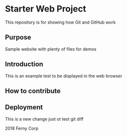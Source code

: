 # Starter Web Project

This repository is for showing how Git and GitHub work

## Purpose

Sample website with plenty of files for demos

## Introduction
This is an example test 
to be displayed in the web browser


## How to contribute

## Deployment

This is a new change just ot test git diff


2018 Ferny Corp